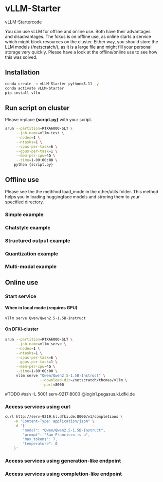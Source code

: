 # vLLM-Starter
vLLM-Startercode

You can use vLLM for offline and online use.
Both have their advantages and disadvantages.
The fokus is on offline use, as online starts a service which might block resources on the cluster.
Either way, you should  store the LLM models (/netscratch/), as it is a large file and might fill your personal storage very quickly.
Please have a look at the offline/online use to see how this was solved.

## Installation
```bash
conda create -n vLLM-Starter python=3.11 -y
conda activate vLLM-Starter
pip install vllm
```

## Run script on cluster
Please replace **{script.py}** with your script.
```bash
srun --partition=RTXA6000-SLT \
     --job-name=vllm-test \
     --nodes=1 \
     --ntasks=1 \
     --cpus-per-task=6 \
     --gpus-per-task=1 \
     --mem-per-cpu=4G \
     --time=1-00:00:00 \
    python {script.py}
```


## Offline use

Please see the the methhod load_mode in the other/utils folder. 
This method helps you in loading huggingface models and stroring them to your specified directory.

### Simple example

### Chatstyle example

### Structured output example

### Quantization example

### Multi-modal example

## Online use

### Start service

#### When in local mode (requires GPU)
```bash
vllm serve Qwen/Qwen2.5-1.5B-Instruct
```

#### On DFKI-cluster
```bash
srun --partition=RTXA6000-SLT \
     --job-name=vllm_serve \
     --nodes=1 \
     --ntasks=1 \
     --cpus-per-task=6 \
     --gpus-per-task=1 \
     --mem-per-cpu=4G \
     --time=1-00:00:00 \
     vllm serve "Qwen/Qwen2.5-1.5B-Instruct" \
                --download-dir=/netscratch/thomas/vllm \
                --port=8000
```

#TODO
#ssh -L 5001:serv-9217:8000 <user>@login1.pegasus.kl.dfki.de

### Access services using curl

```bash
curl http://serv-9219.kl.dfki.de:8000/v1/completions \
    -H "Content-Type: application/json" \
    -d '{
        "model": "Qwen/Qwen2.5-1.5B-Instruct",
        "prompt": "San Francisco is a",
        "max_tokens": 7,
        "temperature": 0
    }'
```
### Access services using generation-like endpoint

### Access services using completion-like endpoint
